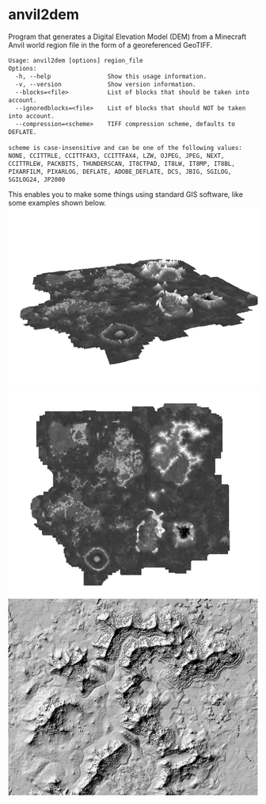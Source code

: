 # anvil2dem
Program that generates a Digital Elevation Model (DEM) from a Minecraft Anvil world region file in the form of a georeferenced GeoTIFF.

```
Usage: anvil2dem [options] region_file
Options:
  -h, --help                Show this usage information.
  -v, --version             Show version information.
  --blocks=<file>           List of blocks that should be taken into account.
  --ignoredblocks=<file>    List of blocks that should NOT be taken into account.
  --compression=<scheme>    TIFF compression scheme, defaults to DEFLATE.

scheme is case-insensitive and can be one of the following values:
NONE, CCITTRLE, CCITTFAX3, CCITTFAX4, LZW, OJPEG, JPEG, NEXT, CCITTRLEW, PACKBITS, THUNDERSCAN, IT8CTPAD, IT8LW, IT8MP, IT8BL, PIXARFILM, PIXARLOG, DEFLATE, ADOBE_DEFLATE, DCS, JBIG, SGILOG, SGILOG24, JP2000
```

This enables you to make some things using standard GIS software, like some examples shown below.
![screenshot](pictures/Screenshot_20211012_133702.png)
![screenshot](pictures/Screenshot_20211012_193750.png)
![screenshot](pictures/Screenshot_20211012_193854.png)
